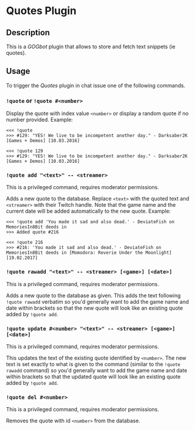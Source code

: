 # Quotes Plugin

## Description

This is a *GOGbot* plugin that allows to store and fetch text snippets
(ie quotes).

## Usage

To trigger the *Quotes* plugin in chat issue one of the following commands.

### `!quote` or `!quote #<number>`
Display the quote with index value `<number>` or display a random quote if no
number provided. Example:
```irc
<<< !quote
>>> #129: "YES! We live to be incompetent another day." - Darksaber2K [Games + Demos] [10.03.2016]

<<< !quote 129
>>> #129: "YES! We live to be incompetent another day." - Darksaber2K [Games + Demos] [10.03.2016]
```

### `!quote add "<text>" -- <streamer>`
This is a privileged command, requires moderator permissions.

Adds a new quote to the database. Replace `<text>` with the quoted text and
`<streamer>` with their Twitch handle. Note that the game name and the current
date will be added automatically to the new quote. Example:
```irc
<<< !quote add 'You made it sad and also dead.' - DeviateFish on MemoriesIn8Bit deeds in
>>> Added quote #216

<<< !quote 216
>>> #216: 'You made it sad and also dead.' - DeviateFish on MemoriesIn8Bit deeds in [Momodora: Reverie Under the Moonlight] [19.02.2017]
```

### `!quote rawadd "<text>" -- <streamer> [<game>] [<date>]`
This is a privileged command, requires moderator permissions.

Adds a new quote to the database as given. This adds the text following
`!quote rawadd` verbatim so you'd generally want to add the game name and
date within brackets so that the new quote will look like an existing quote
added by `!quote add`.

### `!quote update #<number> "<text>" -- <streamer> [<game>] [<date>]`
This is a privileged command, requires moderator permissions.

This updates the text of the existing quote identified by `<number>`. The new
text is set exactly to what is given to the command (similar to the
`!quote rawadd` command) so you'd generally want to add the game name and date
within brackets so that the updated quote will look like an existing quote
added by `!quote add`.

### `!quote del #<number>`
This is a privileged command, requires moderator permissions.

Removes the quote with id `<number>` from the database.
